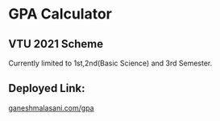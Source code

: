 # GPA Calculator 
## VTU 2021 Scheme
Currently limited to 1st,2nd(Basic Science) and 3rd Semester.
## Deployed Link:
[ganeshmalasani.com/gpa](https://ganeshmalasani.com/gpa)
